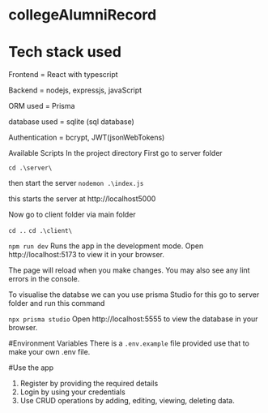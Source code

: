 # collegeAlumniRecord
# Tech stack used 

Frontend = React with typescript

Backend = nodejs, expressjs, javaScript

ORM used = Prisma

database used = sqlite (sql database)

Authentication = bcrypt, JWT(jsonWebTokens)


Available Scripts
In the project directory
First go to server folder

`cd .\server\`

then start the server
`nodemon .\index.js`

this starts the server at http://localhost5000

Now go to client folder via main folder

`cd ..`
`cd .\client\`

`npm run dev`
Runs the app in the development mode.
Open http://localhost:5173 to view it in your browser.

The page will reload when you make changes.
You may also see any lint errors in the console.

To visualise the databse we can you use prisma Studio
for this go to server folder and run this command

`npx prisma studio`
Open http://localhost:5555 to view the database in your browser.

#Environment Variables
There is a `.env.example` file provided use that to make your own .env file.

#Use the app
1. Register by providing the required details
2. Login by using your credentials
3. Use CRUD operations by adding, editing, viewing, deleting data.
